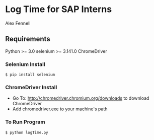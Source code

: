 # Log Time for SAP Interns #
Alex Fennell

## Requirements ##
Python >= 3.0
selenium >= 3.141.0
ChromeDriver

### Selenium Install ###
`$ pip install selenium`

### ChromeDriver Install ###
* Go To: http://chromedriver.chromium.org/downloads to download ChromeDriver
* Add chromedriver.exe to your machine's path

### To Run Program ###
`$ python logTime.py`



